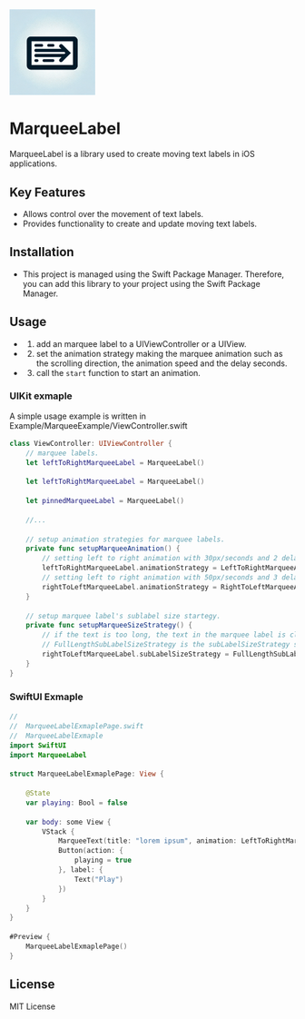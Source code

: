 <img src="./marqueeLabel-icon.webp" width="30%"/>

# MarqueeLabel

MarqueeLabel is a library used to create moving text labels in iOS applications.

## Key Features

* Allows control over the movement of text labels.
* Provides functionality to create and update moving text labels.

## Installation
* This project is managed using the Swift Package Manager. Therefore, you can add this library to your project using the Swift Package Manager.

## Usage
* 1. add an marquee label to a UIViewController or a UIView.
* 2. set the animation strategy making the marquee animation such as the scrolling direction, the animation speed and the delay seconds.
* 3. call the `start` function to start an animation. 

### UIKit exmaple
A simple usage example is written in Example/MarqueeExample/ViewController.swift
```swift
class ViewController: UIViewController {
    // marquee labels.
    let leftToRightMarqueeLabel = MarqueeLabel()
    
    let leftToRightMarqueeLabel = MarqueeLabel()
    
    let pinnedMarqueeLabel = MarqueeLabel()

    //...

    // setup animation strategies for marquee labels.
    private func setupMarqueeAnimation() {
        // setting left to right animation with 30px/seconds and 2 delay seconds
        leftToRightMarqueeLabel.animationStrategy = LeftToRightMarqueeAnimationStrategy(speed: 30, delay: 2)
        // setting left to right animation with 50px/seconds and 3 delay seconds
        rightToLeftMarqueeLabel.animationStrategy = RightToLeftMarqueeAnimationStrategy(speed: 50, delay: 3)
    }    

    // setup marquee label's sublabel size startegy.
    private func setupMarqueeSizeStrategy() {
        // if the text is too long, the text in the marquee label is clipped like 'abcedfghi...'
        // FullLengthSubLabelSizeStrategy is the subLabelSizeStrategy setting sub label not clipped.
        rightToLeftMarqueeLabel.subLabelSizeStrategy = FullLengthSubLabelSizeStrategy()
    }
}
```

### SwiftUI Exmaple
```swift
//
//  MarqueeLabelExmaplePage.swift
//  MarqueeLabelExmaple
import SwiftUI
import MarqueeLabel

struct MarqueeLabelExmaplePage: View {
    
    @State
    var playing: Bool = false
    
    var body: some View {
        VStack {
            MarqueeText(title: "lorem ipsum", animation: LeftToRightMarqueeAnimationStrategy(), play: $playing)
            Button(action: {
                playing = true
            }, label: {
                Text("Play")
            })
        }
    }
}

#Preview {
    MarqueeLabelExmaplePage()
}
```
## License
MIT License

